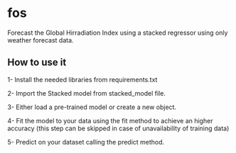 # fos
Forecast the Global Hirradiation Index using a stacked regressor using only weather forecast data.


## How to use it

1- Install the needed libraries from requirements.txt

2- Import the Stacked model from stacked_model file.

3- Either load a pre-trained model or create a new object.

4- Fit the model to your data using the fit method to achieve an higher accuracy (this step can be skipped in case of unavailability of training data)

5- Predict on your dataset calling the predict method.
